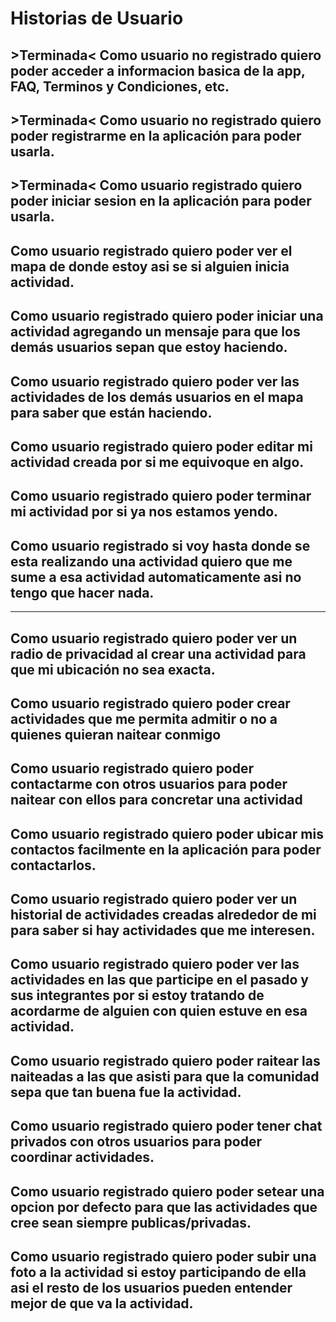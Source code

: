 # Historias de Usuario

## >Terminada< Como usuario no registrado quiero poder acceder a informacion basica de la app, FAQ, Terminos y Condiciones, etc.

## >Terminada< Como usuario no registrado quiero poder registrarme en la aplicación para poder usarla.

## >Terminada< Como usuario registrado quiero poder iniciar sesion en la aplicación para poder usarla.

## Como usuario registrado quiero poder ver el mapa de donde estoy asi se si alguien inicia actividad.

## Como usuario registrado quiero poder iniciar una actividad agregando un mensaje para que los demás usuarios sepan que estoy haciendo.

## Como usuario registrado quiero poder ver las actividades de los demás usuarios en el mapa para saber que están haciendo.

## Como usuario registrado quiero poder editar mi actividad creada por si me equivoque en algo.

## Como usuario registrado quiero poder terminar mi actividad por si ya nos estamos yendo.

## Como usuario registrado si voy hasta donde se esta realizando una actividad quiero que me sume a esa actividad automaticamente asi no tengo que hacer nada.


---
    
## Como usuario registrado quiero poder ver un radio de privacidad al crear una actividad para que mi ubicación no sea exacta.

## Como usuario registrado quiero poder crear actividades que me permita admitir o no a quienes quieran naitear conmigo

## Como usuario registrado quiero poder contactarme con otros usuarios para poder naitear con ellos para concretar una actividad

## Como usuario registrado quiero poder ubicar mis contactos facilmente en la aplicación para poder contactarlos.

## Como usuario registrado quiero poder ver un historial de actividades creadas alrededor de mi para saber si hay actividades que me interesen.

## Como usuario registrado quiero poder ver las actividades en las que participe en el pasado y sus integrantes por si estoy tratando de acordarme de alguien con quien estuve en esa actividad.

## Como usuario registrado quiero poder raitear las naiteadas a las que asisti para que la comunidad sepa que tan buena fue la actividad.

## Como usuario registrado quiero poder tener chat privados con otros usuarios para poder coordinar actividades.

## Como usuario registrado quiero poder setear una opcion por defecto para que las actividades que cree sean siempre publicas/privadas.

## Como usuario registrado quiero poder subir una foto a la actividad si estoy participando de ella asi el resto de los usuarios pueden entender mejor de que va la actividad.




